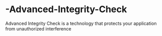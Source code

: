 # -Advanced-Integrity-Check
Advanced Integrity Check is a technology that protects your application from unauthorized interference
